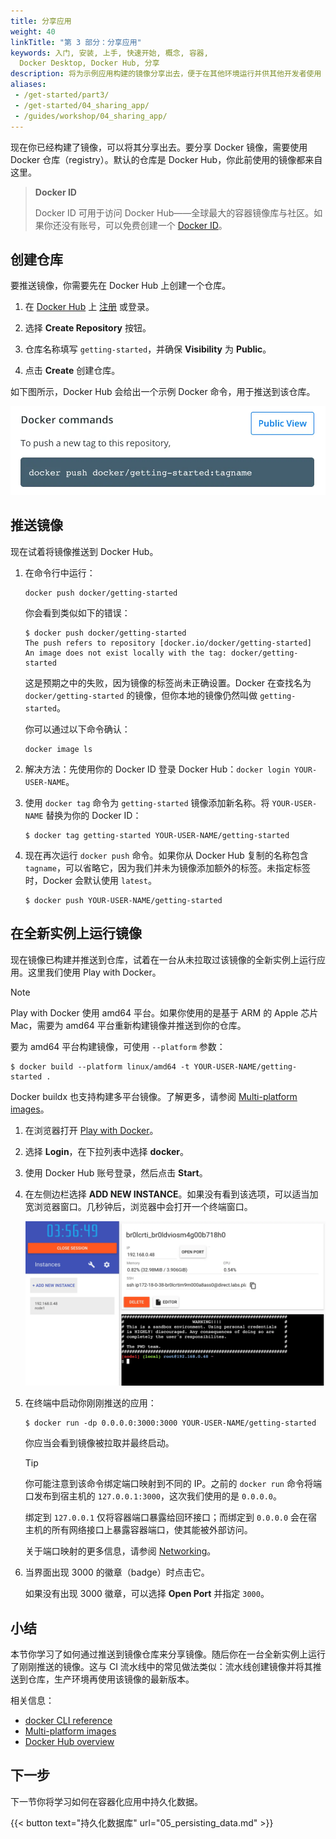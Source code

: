 ```yaml
---
title: 分享应用
weight: 40
linkTitle: "第 3 部分：分享应用"
keywords: 入门, 安装, 上手, 快速开始, 概念, 容器,
  Docker Desktop, Docker Hub, 分享
description: 将为示例应用构建的镜像分享出去，便于在其他环境运行并供其他开发者使用
aliases:
 - /get-started/part3/
 - /get-started/04_sharing_app/
 - /guides/workshop/04_sharing_app/
---
```


现在你已经构建了镜像，可以将其分享出去。要分享 Docker 镜像，需要使用 Docker 仓库（registry）。默认的仓库是 Docker Hub，你此前使用的镜像都来自这里。

> **Docker ID**
>
> Docker ID 可用于访问 Docker Hub——全球最大的容器镜像库与社区。如果你还没有账号，可以免费创建一个 [Docker ID](https://hub.docker.com/signup)。

## 创建仓库

要推送镜像，你需要先在 Docker Hub 上创建一个仓库。

1. 在 [Docker Hub](https://hub.docker.com) 上 [注册](https://www.docker.com/pricing?utm_source=docker&utm_medium=webreferral&utm_campaign=docs_driven_upgrade) 或登录。

2. 选择 **Create Repository** 按钮。

3. 仓库名称填写 `getting-started`，并确保 **Visibility** 为 **Public**。

4. 点击 **Create** 创建仓库。

如下图所示，Docker Hub 会给出一个示例 Docker 命令，用于推送到该仓库。

![Docker command with push example](images/push-command.webp)


## 推送镜像

现在试着将镜像推送到 Docker Hub。

1. 在命令行中运行：

   ```console
   docker push docker/getting-started
   ```

   你会看到类似如下的错误：

   ```console
   $ docker push docker/getting-started
   The push refers to repository [docker.io/docker/getting-started]
   An image does not exist locally with the tag: docker/getting-started
   ```

   这是预期之中的失败，因为镜像的标签尚未正确设置。Docker 在查找名为 `docker/getting-started` 的镜像，但你本地的镜像仍然叫做 `getting-started`。

   你可以通过以下命令确认：

   ```console
   docker image ls
   ```

2. 解决方法：先使用你的 Docker ID 登录 Docker Hub：`docker login YOUR-USER-NAME`。
3. 使用 `docker tag` 命令为 `getting-started` 镜像添加新名称。将 `YOUR-USER-NAME` 替换为你的 Docker ID：

   ```console
   $ docker tag getting-started YOUR-USER-NAME/getting-started
   ```

4. 现在再次运行 `docker push` 命令。如果你从 Docker Hub 复制的名称包含 `tagname`，可以省略它，因为我们并未为镜像添加额外的标签。未指定标签时，Docker 会默认使用 `latest`。

   ```console
   $ docker push YOUR-USER-NAME/getting-started
   ```

## 在全新实例上运行镜像

现在镜像已构建并推送到仓库，试着在一台从未拉取过该镜像的全新实例上运行应用。这里我们使用 Play with Docker。

> [!NOTE]
>
> Play with Docker 使用 amd64 平台。如果你使用的是基于 ARM 的 Apple 芯片 Mac，需要为 amd64 平台重新构建镜像并推送到你的仓库。
>
> 要为 amd64 平台构建镜像，可使用 `--platform` 参数：
> ```console
> $ docker build --platform linux/amd64 -t YOUR-USER-NAME/getting-started .
> ```
>
> Docker buildx 也支持构建多平台镜像。了解更多，请参阅 [Multi-platform images](/manuals/build/building/multi-platform.md)。


1. 在浏览器打开 [Play with Docker](https://labs.play-with-docker.com/)。

2. 选择 **Login**，在下拉列表中选择 **docker**。

3. 使用 Docker Hub 账号登录，然后点击 **Start**。

4. 在左侧边栏选择 **ADD NEW INSTANCE**。如果没有看到该选项，可以适当加宽浏览器窗口。几秒钟后，浏览器中会打开一个终端窗口。

    ![Play with Docker add new instance](images/pwd-add-new-instance.webp)

5. 在终端中启动你刚刚推送的应用：

   ```console
   $ docker run -dp 0.0.0.0:3000:3000 YOUR-USER-NAME/getting-started
   ```

    你应当会看到镜像被拉取并最终启动。

    > [!TIP]
    >
    > 你可能注意到该命令绑定端口映射到不同的 IP。之前的 `docker run` 命令将端口发布到宿主机的 `127.0.0.1:3000`，这次我们使用的是 `0.0.0.0`。
    >
    > 绑定到 `127.0.0.1` 仅将容器端口暴露给回环接口；而绑定到 `0.0.0.0` 会在宿主机的所有网络接口上暴露容器端口，使其能被外部访问。
    >
    > 关于端口映射的更多信息，请参阅 [Networking](/manuals/engine/network/_index.md#published-ports)。

6. 当界面出现 3000 的徽章（badge）时点击它。

   如果没有出现 3000 徽章，可以选择 **Open Port** 并指定 `3000`。

## 小结

本节你学习了如何通过推送到镜像仓库来分享镜像。随后你在一台全新实例上运行了刚刚推送的镜像。这与 CI 流水线中的常见做法类似：流水线创建镜像并将其推送到仓库，生产环境再使用该镜像的最新版本。

相关信息：

 - [docker CLI reference](/reference/cli/docker/)
 - [Multi-platform images](/manuals/build/building/multi-platform.md)
 - [Docker Hub overview](/manuals/docker-hub/_index.md)

## 下一步

下一节你将学习如何在容器化应用中持久化数据。

{{< button text="持久化数据库" url="05_persisting_data.md" >}}
